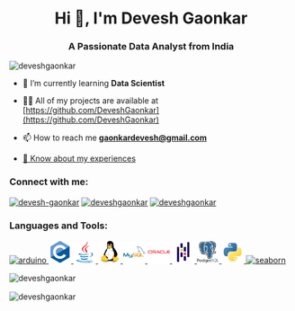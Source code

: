<h1 align="center">Hi 👋, I'm Devesh Gaonkar</h1>
<h3 align="center">A Passionate Data Analyst from India</h3>

<p align="left"> <img src="https://komarev.com/ghpvc/?username=deveshgaonkar&label=Profile%20views&color=0e75b6&style=flat" alt="deveshgaonkar" /> </p>

- 🌱 I’m currently learning **Data Scientist**

- 👨‍💻 All of my projects are available at [https://github.com/DeveshGaonkar](https://github.com/DeveshGaonkar)

- 📫 How to reach me **gaonkardevesh@gmail.com**

-  [📄 Know about my experiences](https://drive.google.com/file/d/1DyyIKt2mB7_5MjY6oyvV8dQ4ghcjTkVL/view?usp=sharing)

<h3 align="left">Connect with me:</h3>
<p align="left">
<a href="https://linkedin.com/in/devesh-gaonkar" target="blank"><img align="center" src="https://raw.githubusercontent.com/rahuldkjain/github-profile-readme-generator/master/src/images/icons/Social/linked-in-alt.svg" alt="devesh-gaonkar" height="30" width="40" /></a>
<a href="https://kaggle.com/deveshgaonkar" target="blank"><img align="center" src="https://raw.githubusercontent.com/rahuldkjain/github-profile-readme-generator/master/src/images/icons/Social/kaggle.svg" alt="deveshgaonkar" height="30" width="40" /></a>
<a href="https://www.hackerrank.com/deveshgaonkar" target="blank"><img align="center" src="https://raw.githubusercontent.com/rahuldkjain/github-profile-readme-generator/master/src/images/icons/Social/hackerrank.svg" alt="deveshgaonkar" height="30" width="40" /></a>
</p>

<h3 align="left">Languages and Tools:</h3>
<p align="left"> <a href="https://www.arduino.cc/" target="_blank" rel="noreferrer"> <img src="https://cdn.worldvectorlogo.com/logos/arduino-1.svg" alt="arduino" width="40" height="40"/> </a> <a href="https://www.cprogramming.com/" target="_blank" rel="noreferrer"> <img src="https://raw.githubusercontent.com/devicons/devicon/master/icons/c/c-original.svg" alt="c" width="40" height="40"/> </a> <a href="https://www.java.com" target="_blank" rel="noreferrer"> <img src="https://raw.githubusercontent.com/devicons/devicon/master/icons/java/java-original.svg" alt="java" width="40" height="40"/> </a> <a href="https://www.linux.org/" target="_blank" rel="noreferrer"> <img src="https://raw.githubusercontent.com/devicons/devicon/master/icons/linux/linux-original.svg" alt="linux" width="40" height="40"/> </a> <a href="https://www.mysql.com/" target="_blank" rel="noreferrer"> <img src="https://raw.githubusercontent.com/devicons/devicon/master/icons/mysql/mysql-original-wordmark.svg" alt="mysql" width="40" height="40"/> </a> <a href="https://www.oracle.com/" target="_blank" rel="noreferrer"> <img src="https://raw.githubusercontent.com/devicons/devicon/master/icons/oracle/oracle-original.svg" alt="oracle" width="40" height="40"/> </a> <a href="https://pandas.pydata.org/" target="_blank" rel="noreferrer"> <img src="https://raw.githubusercontent.com/devicons/devicon/2ae2a900d2f041da66e950e4d48052658d850630/icons/pandas/pandas-original.svg" alt="pandas" width="40" height="40"/> </a> <a href="https://www.postgresql.org" target="_blank" rel="noreferrer"> <img src="https://raw.githubusercontent.com/devicons/devicon/master/icons/postgresql/postgresql-original-wordmark.svg" alt="postgresql" width="40" height="40"/> </a> <a href="https://www.python.org" target="_blank" rel="noreferrer"> <img src="https://raw.githubusercontent.com/devicons/devicon/master/icons/python/python-original.svg" alt="python" width="40" height="40"/> </a> <a href="https://seaborn.pydata.org/" target="_blank" rel="noreferrer"> <img src="https://seaborn.pydata.org/_images/logo-mark-lightbg.svg" alt="seaborn" width="40" height="40"/> </a> </p>

<p><img align="center" src="https://github-readme-stats.vercel.app/api/top-langs?username=deveshgaonkar&show_icons=true&locale=en&layout=compact" alt="deveshgaonkar" /></p>

<p><img align="center" src="https://github-readme-streak-stats.herokuapp.com/?user=deveshgaonkar&" alt="deveshgaonkar" /></p>
